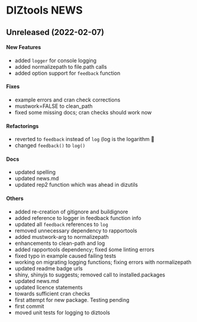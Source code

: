 # DIZtools NEWS

## Unreleased (2022-02-07)

#### New Features

* added `logger` for console logging
* added normalizepath to file.path calls
* added option support for `feedback` function
#### Fixes

* example errors and cran check corrections
* mustwork=FALSE to clean_path
* fixed some missing docs; cran checks should work now
#### Refactorings

* reverted to `feedback` instead of `log` (log is the logarithm :facepalm:
* changed `feedback()` to `log()`
#### Docs

* updated spelling
* updated news.md
* updated rep2 function which was ahead in dizutils
#### Others

* added re-creation of gitignore and buildignore
* added reference to logger in feedback function info
* updated all `feedback` references to `log`
* removed unnecessary dependency to rapportools
* added mustwork-arg to normalizepath
* enhancements to clean-path and log
* added rapportools dependency; fixed śome linting errors
* fixed typo in example caused failing tests
* working on migrating logging functions; fixing errors with normalizepath
* updated readme badge urls
* shiny, shinyjs to suggests; removed call to installed.packages
* updated news.md
* updated licence statements
* towards sufficient cran checks
* first attempt for new package. Testing pending
* first commit
* moved unit tests for logging to diztools
